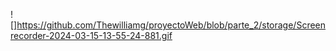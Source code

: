 ![]https://github.com/Thewilliamg/proyectoWeb/blob/parte_2/storage/Screenrecorder-2024-03-15-13-55-24-881.gif

